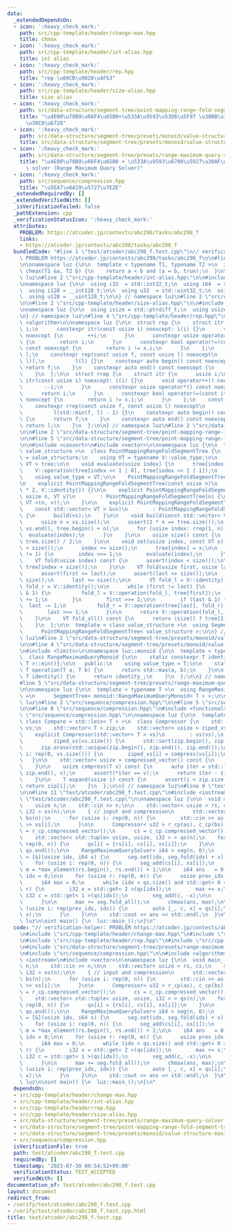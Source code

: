 ```yaml
---
data:
  _extendedDependsOn:
  - icon: ':heavy_check_mark:'
    path: src/cpp-template/header/change-max.hpp
    title: chmax
  - icon: ':heavy_check_mark:'
    path: src/cpp-template/header/int-alias.hpp
    title: int alias
  - icon: ':heavy_check_mark:'
    path: src/cpp-template/header/rep.hpp
    title: "rep \u69CB\u9020\u4F53"
  - icon: ':heavy_check_mark:'
    path: src/cpp-template/header/size-alias.hpp
    title: size alias
  - icon: ':heavy_check_mark:'
    path: src/data-structure/segment-tree/point-mapping-range-fold-segment-tree.hpp
    title: "\u4E00\u70B9\u66F4\u65B0+\u533A\u9593\u53D6\u5F97 \u30BB\u30B0\u30E1\u30F3\
      \u30C8\u6728"
  - icon: ':heavy_check_mark:'
    path: src/data-structure/segment-tree/presets/monoid/value-structure-maximum.hpp
    title: src/data-structure/segment-tree/presets/monoid/value-structure-maximum.hpp
  - icon: ':heavy_check_mark:'
    path: src/data-structure/segment-tree/presets/range-maximum-query-solver.hpp
    title: "\u4E00\u70B9\u66F4\u65B0 + \u533A\u9593\u6700\u5927\u30AF\u30A8\u30EA\
      \ solver (Range Maximum Query Solver)"
  - icon: ':heavy_check_mark:'
    path: src/sequence/compression.hpp
    title: "\u5EA7\u6A19\u5727\u7E2E"
  _extendedRequiredBy: []
  _extendedVerifiedWith: []
  _isVerificationFailed: false
  _pathExtension: cpp
  _verificationStatusIcon: ':heavy_check_mark:'
  attributes:
    PROBLEM: https://atcoder.jp/contests/abc298/tasks/abc298_f
    links:
    - https://atcoder.jp/contests/abc298/tasks/abc298_f
  bundledCode: "#line 1 \"test/atcoder/abc298_f.test.cpp\"\n// verification-helper:\
    \ PROBLEM https://atcoder.jp/contests/abc298/tasks/abc298_f\n\n#line 2 \"src/cpp-template/header/change-max.hpp\"\
    \n\nnamespace luz {\n\n  template < typename T1, typename T2 >\n  inline bool\
    \ chmax(T1 &a, T2 b) {\n    return a < b and (a = b, true);\n  }\n\n} // namespace\
    \ luz\n#line 2 \"src/cpp-template/header/int-alias.hpp\"\n\n#include <cstdint>\n\
    \nnamespace luz {\n\n  using i32  = std::int32_t;\n  using i64  = std::int64_t;\n\
    \  using i128 = __int128_t;\n\n  using u32  = std::uint32_t;\n  using u64  = std::uint64_t;\n\
    \  using u128 = __uint128_t;\n\n} // namespace luz\n#line 2 \"src/cpp-template/header/rep.hpp\"\
    \n\n#line 2 \"src/cpp-template/header/size-alias.hpp\"\n\n#include <cstddef>\n\
    \nnamespace luz {\n\n  using isize = std::ptrdiff_t;\n  using usize = std::size_t;\n\
    \n} // namespace luz\n#line 4 \"src/cpp-template/header/rep.hpp\"\n\n#include\
    \ <algorithm>\n\nnamespace luz {\n\n  struct rep {\n    struct itr {\n      usize\
    \ i;\n      constexpr itr(const usize i) noexcept: i(i) {}\n      void operator++()\
    \ noexcept {\n        ++i;\n      }\n      constexpr usize operator*() const noexcept\
    \ {\n        return i;\n      }\n      constexpr bool operator!=(const itr x)\
    \ const noexcept {\n        return i != x.i;\n      }\n    };\n    const itr f,\
    \ l;\n    constexpr rep(const usize f, const usize l) noexcept\n        : f(std::min(f,\
    \ l)),\n          l(l) {}\n    constexpr auto begin() const noexcept {\n     \
    \ return f;\n    }\n    constexpr auto end() const noexcept {\n      return l;\n\
    \    }\n  };\n\n  struct rrep {\n    struct itr {\n      usize i;\n      constexpr\
    \ itr(const usize i) noexcept: i(i) {}\n      void operator++() noexcept {\n \
    \       --i;\n      }\n      constexpr usize operator*() const noexcept {\n  \
    \      return i;\n      }\n      constexpr bool operator!=(const itr x) const\
    \ noexcept {\n        return i != x.i;\n      }\n    };\n    const itr f, l;\n\
    \    constexpr rrep(const usize f, const usize l) noexcept\n        : f(l - 1),\n\
    \          l(std::min(f, l) - 1) {}\n    constexpr auto begin() const noexcept\
    \ {\n      return f;\n    }\n    constexpr auto end() const noexcept {\n     \
    \ return l;\n    }\n  };\n\n} // namespace luz\n#line 2 \"src/data-structure/segment-tree/presets/range-maximum-query-solver.hpp\"\
    \n\n#line 2 \"src/data-structure/segment-tree/point-mapping-range-fold-segment-tree.hpp\"\
    \n\n#line 5 \"src/data-structure/segment-tree/point-mapping-range-fold-segment-tree.hpp\"\
    \n\n#include <cassert>\n#include <vector>\n\nnamespace luz {\n\n  template < class\
    \ value_structure >\n  class PointMappingRangeFoldSegmentTree {\n    using V \
    \ = value_structure;\n    using VT = typename V::value_type;\n\n    std::vector<\
    \ VT > tree;\n\n    void evaluate(usize index) {\n      tree[index] =\n      \
    \    V::operation(tree[index << 1 | 0], tree[index << 1 | 1]);\n    }\n\n   public:\n\
    \    using value_type = VT;\n\n    PointMappingRangeFoldSegmentTree() = default;\n\
    \n    explicit PointMappingRangeFoldSegmentTree(const usize n)\n        : tree(n\
    \ * 2, V::identity()) {}\n\n    explicit PointMappingRangeFoldSegmentTree(const\
    \ usize n, VT v)\n        : PointMappingRangeFoldSegmentTree(n) {\n      build(std::vector<\
    \ VT >(n, v));\n    }\n\n    explicit PointMappingRangeFoldSegmentTree(\n    \
    \    const std::vector< VT > &vs)\n        : PointMappingRangeFoldSegmentTree(vs.size())\
    \ {\n      build(vs);\n    }\n\n    void build(const std::vector< VT > &vs) {\n\
    \      usize n = vs.size();\n      assert(2 * n == tree.size());\n      std::copy(vs.begin(),\
    \ vs.end(), tree.begin() + n);\n      for (usize index: rrep(1, n)) {\n      \
    \  evaluate(index);\n      }\n    }\n\n    usize size() const {\n      return\
    \ tree.size() / 2;\n    }\n\n    void set(usize index, const VT x) {\n      assert(index\
    \ < size());\n      index += size();\n      tree[index] = x;\n\n      while (index\
    \ != 1) {\n        index >>= 1;\n        evaluate(index);\n      }\n    }\n\n\
    \    VT fold(usize index) const {\n      assert(index < size());\n\n      return\
    \ tree[index + size()];\n    }\n\n    VT fold(usize first, usize last) const {\n\
    \      assert(first <= last);\n      assert(last <= size());\n\n      first +=\
    \ size();\n      last += size();\n\n      VT fold_l = V::identity();\n      VT\
    \ fold_r = V::identity();\n\n      while (first != last) {\n        if (first\
    \ & 1) {\n          fold_l = V::operation(fold_l, tree[first]);\n          first\
    \ += 1;\n        }\n        first >>= 1;\n\n        if (last & 1) {\n        \
    \  last -= 1;\n          fold_r = V::operation(tree[last], fold_r);\n        }\n\
    \        last >>= 1;\n      }\n\n      return V::operation(fold_l, fold_r);\n\
    \    }\n\n    VT fold_all() const {\n      return (size() ? tree[1] : V::identity());\n\
    \    }\n  };\n\n  template < class value_structure >\n  using SegmentTree =\n\
    \      PointMappingRangeFoldSegmentTree< value_structure >;\n\n} // namespace\
    \ luz\n#line 2 \"src/data-structure/segment-tree/presets/monoid/value-structure-maximum.hpp\"\
    \n\n#line 4 \"src/data-structure/segment-tree/presets/monoid/value-structure-maximum.hpp\"\
    \n#include <limits>\n\nnamespace luz::monoid {\n\n  template < typename T >\n\
    \  class RangeMaximumQueryMonoid {\n\n    static constexpr T identity_{std::numeric_limits<\
    \ T >::min()};\n\n   public:\n    using value_type = T;\n\n    static constexpr\
    \ T operation(T a, T b) {\n      return std::max(a, b);\n    }\n\n    static constexpr\
    \ T identity() {\n      return identity_;\n    }\n  };\n\n} // namespace luz::monoid\n\
    #line 5 \"src/data-structure/segment-tree/presets/range-maximum-query-solver.hpp\"\
    \n\nnamespace luz {\n\n  template < typename T >\n  using RangeMaximumQuerySolver\
    \ =\n      SegmentTree< monoid::RangeMaximumQueryMonoid< T > >;\n\n} // namespace\
    \ luz\n#line 2 \"src/sequence/compression.hpp\"\n\n#line 5 \"src/sequence/compression.hpp\"\
    \n\n#line 8 \"src/sequence/compression.hpp\"\n#include <functional>\n#line 10\
    \ \"src/sequence/compression.hpp\"\n\nnamespace luz {\n\n  template < class T,\
    \ class Compare = std::less< T > >\n  class Compressor {\n    std::vector< T >\
    \ vs;\n    std::vector< T > zip;\n    std::vector< usize > ziped_vs;\n\n   public:\n\
    \    explicit Compressor(std::vector< T > vs)\n        : vs(vs),\n          zip(vs),\n\
    \          ziped_vs(vs.size()) {\n      std::sort(zip.begin(), zip.end(), Compare());\n\
    \      zip.erase(std::unique(zip.begin(), zip.end()), zip.end());\n      for (usize\
    \ i: rep(0, vs.size())) {\n        ziped_vs[i] = compress(vs[i]);\n      }\n \
    \   }\n\n    std::vector< usize > compressed_vector() const {\n      return ziped_vs;\n\
    \    }\n\n    usize compress(T v) const {\n      auto iter = std::lower_bound(zip.begin(),\
    \ zip.end(), v);\n      assert(*iter == v);\n      return iter - zip.begin();\n\
    \    }\n\n    T expand(usize i) const {\n      assert(i < zip.size());\n     \
    \ return zip[i];\n    }\n  };\n\n} // namespace luz\n#line 9 \"test/atcoder/abc298_f.test.cpp\"\
    \n\n#line 11 \"test/atcoder/abc298_f.test.cpp\"\n#include <iostream>\n#line 13\
    \ \"test/atcoder/abc298_f.test.cpp\"\n\nnamespace luz {\n\n  void main_() {\n\
    \    usize n;\n    std::cin >> n;\n\n    std::vector< usize > rs, cs;\n    std::vector<\
    \ i32 > xs(n);\n\n    { // input and compression\n      std::vector< u32 > as(n),\
    \ bs(n);\n      for (usize i: rep(0, n)) {\n        std::cin >> as[i] >> bs[i]\
    \ >> xs[i];\n      }\n\n      Compressor< u32 > r_cp(as), c_cp(bs);\n      rs\
    \ = r_cp.compressed_vector();\n      cs = c_cp.compressed_vector();\n    }\n\n\
    \    std::vector< std::tuple< usize, usize, i32 > > qs(n);\n    for (usize i:\
    \ rep(0, n)) {\n      qs[i] = {rs[i], cs[i], xs[i]};\n    }\n\n    std::sort(qs.begin(),\
    \ qs.end());\n\n    RangeMaximumQuerySolver< i64 > seg(n, 0);\n    auto seg_add\
    \ = [&](usize idx, i64 x) {\n      seg.set(idx, seg.fold(idx) + x);\n    };\n\n\
    \    for (usize i: rep(0, n)) {\n      seg_add(cs[i], xs[i]);\n    }\n\n    usize\
    \ m = *max_element(rs.begin(), rs.end()) + 1;\n\n    i64 ans   = 0;\n    usize\
    \ idx = 0;\n\n    for (usize r: rep(0, m)) {\n      usize prev_idx = idx;\n\n\
    \      i64 max = 0;\n      while (idx < qs.size() and std::get< 0 >(qs[idx]) ==\
    \ r) {\n        i32 x = std::get< 2 >(qs[idx]);\n        max += x;\n\n       \
    \ i32 c = std::get< 1 >(qs[idx]);\n        seg_add(c, -x);\n\n        idx++;\n\
    \      }\n\n      max += seg.fold_all();\n      chmax(ans, max);\n\n      for\
    \ (usize i: rep(prev_idx, idx)) {\n        auto [_, c, x] = qs[i];\n        seg_add(c,\
    \ x);\n      }\n    }\n\n    std::cout << ans << std::endl;\n  }\n\n} // namespace\
    \ luz\n\nint main() {\n  luz::main_();\n}\n"
  code: "// verification-helper: PROBLEM https://atcoder.jp/contests/abc298/tasks/abc298_f\n\
    \n#include \"src/cpp-template/header/change-max.hpp\"\n#include \"src/cpp-template/header/int-alias.hpp\"\
    \n#include \"src/cpp-template/header/rep.hpp\"\n#include \"src/cpp-template/header/size-alias.hpp\"\
    \n#include \"src/data-structure/segment-tree/presets/range-maximum-query-solver.hpp\"\
    \n#include \"src/sequence/compression.hpp\"\n\n#include <algorithm>\n#include\
    \ <iostream>\n#include <vector>\n\nnamespace luz {\n\n  void main_() {\n    usize\
    \ n;\n    std::cin >> n;\n\n    std::vector< usize > rs, cs;\n    std::vector<\
    \ i32 > xs(n);\n\n    { // input and compression\n      std::vector< u32 > as(n),\
    \ bs(n);\n      for (usize i: rep(0, n)) {\n        std::cin >> as[i] >> bs[i]\
    \ >> xs[i];\n      }\n\n      Compressor< u32 > r_cp(as), c_cp(bs);\n      rs\
    \ = r_cp.compressed_vector();\n      cs = c_cp.compressed_vector();\n    }\n\n\
    \    std::vector< std::tuple< usize, usize, i32 > > qs(n);\n    for (usize i:\
    \ rep(0, n)) {\n      qs[i] = {rs[i], cs[i], xs[i]};\n    }\n\n    std::sort(qs.begin(),\
    \ qs.end());\n\n    RangeMaximumQuerySolver< i64 > seg(n, 0);\n    auto seg_add\
    \ = [&](usize idx, i64 x) {\n      seg.set(idx, seg.fold(idx) + x);\n    };\n\n\
    \    for (usize i: rep(0, n)) {\n      seg_add(cs[i], xs[i]);\n    }\n\n    usize\
    \ m = *max_element(rs.begin(), rs.end()) + 1;\n\n    i64 ans   = 0;\n    usize\
    \ idx = 0;\n\n    for (usize r: rep(0, m)) {\n      usize prev_idx = idx;\n\n\
    \      i64 max = 0;\n      while (idx < qs.size() and std::get< 0 >(qs[idx]) ==\
    \ r) {\n        i32 x = std::get< 2 >(qs[idx]);\n        max += x;\n\n       \
    \ i32 c = std::get< 1 >(qs[idx]);\n        seg_add(c, -x);\n\n        idx++;\n\
    \      }\n\n      max += seg.fold_all();\n      chmax(ans, max);\n\n      for\
    \ (usize i: rep(prev_idx, idx)) {\n        auto [_, c, x] = qs[i];\n        seg_add(c,\
    \ x);\n      }\n    }\n\n    std::cout << ans << std::endl;\n  }\n\n} // namespace\
    \ luz\n\nint main() {\n  luz::main_();\n}\n"
  dependsOn:
  - src/cpp-template/header/change-max.hpp
  - src/cpp-template/header/int-alias.hpp
  - src/cpp-template/header/rep.hpp
  - src/cpp-template/header/size-alias.hpp
  - src/data-structure/segment-tree/presets/range-maximum-query-solver.hpp
  - src/data-structure/segment-tree/point-mapping-range-fold-segment-tree.hpp
  - src/data-structure/segment-tree/presets/monoid/value-structure-maximum.hpp
  - src/sequence/compression.hpp
  isVerificationFile: true
  path: test/atcoder/abc298_f.test.cpp
  requiredBy: []
  timestamp: '2023-07-30 00:54:52+09:00'
  verificationStatus: TEST_ACCEPTED
  verifiedWith: []
documentation_of: test/atcoder/abc298_f.test.cpp
layout: document
redirect_from:
- /verify/test/atcoder/abc298_f.test.cpp
- /verify/test/atcoder/abc298_f.test.cpp.html
title: test/atcoder/abc298_f.test.cpp
---
```

